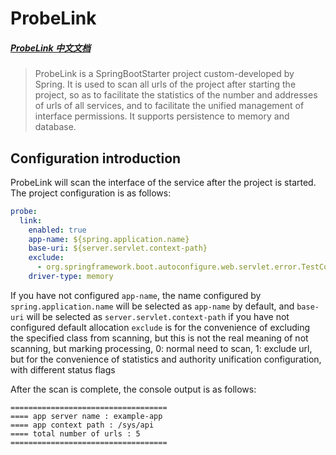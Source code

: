 # ProbeLink

##### [ProbeLink 中文文档](README_zh.md)

> ProbeLink is a SpringBootStarter project custom-developed by Spring. It is used to scan all urls of the project after starting the project, so as to facilitate the statistics of the number and addresses of urls of all services, and to facilitate the unified management of interface permissions. It supports persistence to memory and database.
>

## Configuration introduction

ProbeLink will scan the interface of the service after the project is started. The project configuration is as follows:

```yaml
probe:
  link:
    enabled: true
    app-name: ${spring.application.name}
    base-uri: ${server.servlet.context-path}
    exclude:
      - org.springframework.boot.autoconfigure.web.servlet.error.TestController
    driver-type: memory
```

If you have not configured `app-name`, the name configured by `spring.application.name` will be selected as `app-name` by default, and `base-uri` will be selected as `server.servlet.context-path` if you have not configured default allocation
`exclude` is for the convenience of excluding the specified class from scanning, but this is not the real meaning of not scanning, but marking processing, 0: normal need to scan, 1: exclude url, but for the convenience of statistics and authority unification configuration, with different status flags

After the scan is complete, the console output is as follows:

```less
===================================
==== app server name : example-app
==== app context path : /sys/api
==== total number of urls : 5
===================================
```
